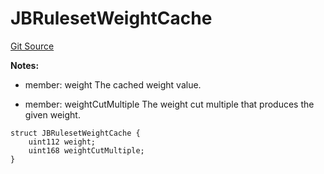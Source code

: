 # JBRulesetWeightCache
[Git Source](https://github.com/Bananapus/nana-core/blob/1fb5688d98a7c6e49f86f6a7e868a61ef4c2409a/src/structs/JBRulesetWeightCache.sol)

**Notes:**
- member: weight The cached weight value.

- member: weightCutMultiple The weight cut multiple that produces the given weight.


```solidity
struct JBRulesetWeightCache {
    uint112 weight;
    uint168 weightCutMultiple;
}
```

